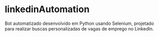 # linkedinAutomation
Bot automatizado desenvolvido em Python usando Selenium, projetado para realizar buscas personalizadas de vagas de emprego no LinkedIn.
